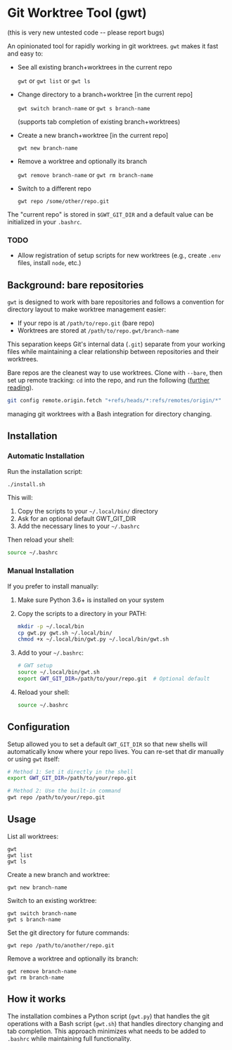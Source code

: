 # Git Worktree Tool (gwt)

(this is very new untested code -- please report bugs)

An opinionated tool for rapidly working in git worktrees.  `gwt` makes
it fast and easy to:

- See all existing branch+worktrees in the current repo

  `gwt` or `gwt list` or `gwt ls`

- Change directory to a branch+worktree [in the current repo]

  `gwt switch branch-name` or `gwt s branch-name` 
  
  (supports tab completion of existing branch+worktrees)

- Create a new branch+worktree [in the current repo]

  `gwt new branch-name`

- Remove a worktree and optionally its branch

  `gwt remove branch-name` or `gwt rm branch-name`

- Switch to a different repo

  `gwt repo /some/other/repo.git`

The "current repo" is stored in `$GWT_GIT_DIR` and a default value
can be initialized in your `.bashrc`.

### TODO

- Allow registration of setup scripts for new worktrees (e.g.,
  create `.env` files, install `node`, etc.)

## Background: bare repositories

`gwt` is designed to work with bare repositories and follows a convention for directory
layout to make worktree management easier:

- If your repo is at `/path/to/repo.git` (bare repo)
- Worktrees are stored at `/path/to/repo.gwt/branch-name`

This separation keeps Git's internal data (`.git`) separate from your working files
while maintaining a clear relationship between repositories and their worktrees.

Bare repos are the cleanest way to use worktrees. Clone with `--bare`, then 
set up remote tracking: `cd` into the repo, and run the following
([further reading](https://morgan.cugerone.com/blog/workarounds-to-git-worktree-using-bare-repository-and-cannot-fetch-remote-branches/)).

```bash
git config remote.origin.fetch "+refs/heads/*:refs/remotes/origin/*"
```

managing git worktrees with a Bash integration for directory changing.

## Installation

### Automatic Installation

Run the installation script:

```bash
./install.sh
```

This will:
1. Copy the scripts to your `~/.local/bin/` directory
2. Ask for an optional default GWT_GIT_DIR
3. Add the necessary lines to your `~/.bashrc`

Then reload your shell:
```bash
source ~/.bashrc
```

### Manual Installation

If you prefer to install manually:

1. Make sure Python 3.6+ is installed on your system

2. Copy the scripts to a directory in your PATH:
   ```bash
   mkdir -p ~/.local/bin
   cp gwt.py gwt.sh ~/.local/bin/
   chmod +x ~/.local/bin/gwt.py ~/.local/bin/gwt.sh
   ```

3. Add to your `~/.bashrc`:
   ```bash
   # GWT setup
   source ~/.local/bin/gwt.sh
   export GWT_GIT_DIR=/path/to/your/repo.git  # Optional default
   ```

4. Reload your shell:
   ```bash
   source ~/.bashrc
   ```

## Configuration

Setup allowed you to set a default `GWT_GIT_DIR` so that new
shells will automatically know where your repo lives.  You
can re-set that dir manually or using `gwt` itself:

```bash
# Method 1: Set it directly in the shell
export GWT_GIT_DIR=/path/to/your/repo.git

# Method 2: Use the built-in command
gwt repo /path/to/your/repo.git
```


## Usage

List all worktrees:
```
gwt
gwt list
gwt ls
```

Create a new branch and worktree:
```
gwt new branch-name
```

Switch to an existing worktree:
```
gwt switch branch-name
gwt s branch-name
```

Set the git directory for future commands:
```
gwt repo /path/to/another/repo.git
```

Remove a worktree and optionally its branch:
```
gwt remove branch-name
gwt rm branch-name
```

## How it works

The installation combines a Python script (`gwt.py`) that handles the git operations with a Bash script (`gwt.sh`) that handles directory changing and tab completion. This approach minimizes what needs to be added to `.bashrc` while maintaining full functionality.